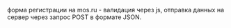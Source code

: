 форма регистрации на mos.ru - валидация через js, отправка данных на сервер через запрос POST  в формате JSON.